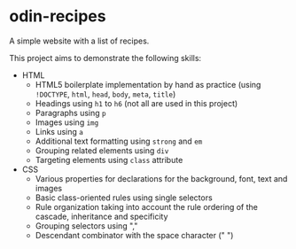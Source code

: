 # odin-recipes
A simple website with a list of recipes.

This project aims to demonstrate the following skills:
- HTML
  - HTML5 boilerplate implementation by hand as practice (using `!DOCTYPE`, `html`, `head`, `body`, `meta`, `title`)
  - Headings using `h1` to `h6` (not all are used in this project)
  - Paragraphs using `p`
  - Images using `img`
  - Links using `a`
  - Additional text formatting using `strong` and `em`
  - Grouping related elements using `div`
  - Targeting elements using `class` attribute
- CSS
  - Various properties for declarations for the background, font, text and images
  - Basic class-oriented rules using single selectors
  - Rule organization taking into account the rule ordering of the cascade, inheritance and specificity
  - Grouping selectors using ","
  - Descendant combinator with the space character (" ")